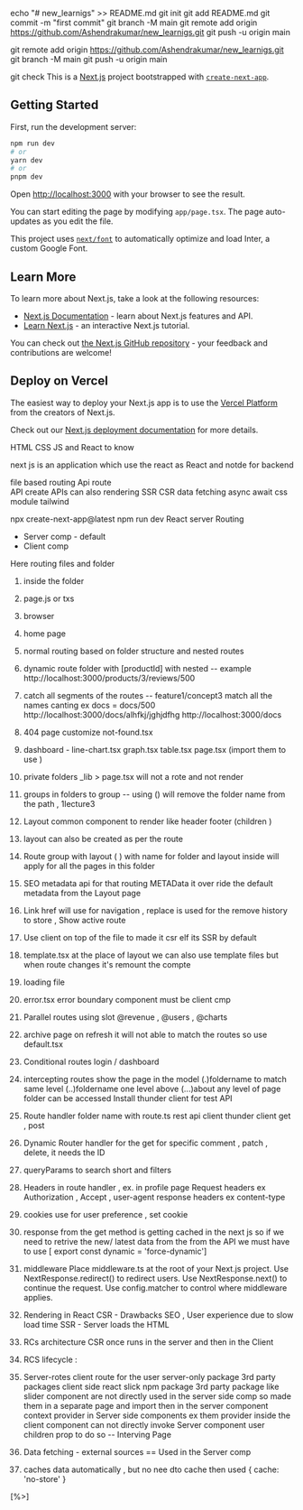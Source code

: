 echo "# new_learnigs" >> README.md
git init
git add README.md
git commit -m "first commit"
git branch -M main
git remote add origin https://github.com/Ashendrakumar/new_learnigs.git
git push -u origin main

git remote add origin https://github.com/Ashendrakumar/new_learnigs.git
git branch -M main
git push -u origin main

git check   This is a [Next.js](https://nextjs.org/) project bootstrapped with [`create-next-app`](https://github.com/vercel/next.js/tree/canary/packages/create-next-app).

## Getting Started

First, run the development server:

```bash
npm run dev
# or
yarn dev
# or
pnpm dev
```

Open [http://localhost:3000](http://localhost:3000) with your browser to see the result.

You can start editing the page by modifying `app/page.tsx`. The page auto-updates as you edit the file.

This project uses [`next/font`](https://nextjs.org/docs/basic-features/font-optimization) to automatically optimize and load Inter, a custom Google Font.

## Learn More

To learn more about Next.js, take a look at the following resources:

- [Next.js Documentation](https://nextjs.org/docs) - learn about Next.js features and API.
- [Learn Next.js](https://nextjs.org/learn) - an interactive Next.js tutorial.

You can check out [the Next.js GitHub repository](https://github.com/vercel/next.js/) - your feedback and contributions are welcome!

## Deploy on Vercel

The easiest way to deploy your Next.js app is to use the [Vercel Platform](https://vercel.com/new?utm_medium=default-template&filter=next.js&utm_source=create-next-app&utm_campaign=create-next-app-readme) from the creators of Next.js.

Check out our [Next.js deployment documentation](https://nextjs.org/docs/deployment) for more details.

<!--  Details for Self  -->

HTML CSS JS and React to know

next js is an application which use the react as React and notde for backend

file based routing
Api route  
API create
APIs can also
rendering SSR CSR
data fetching async await
css module tailwind

npx create-next-app@latest
npm run dev
React server Routing

- Server comp - default
- Client comp

Here routing files and folder

1. inside the folder
2. page.js or txs
3. browser
4. home page
5. normal routing based on folder structure and nested routes
6. dynamic route folder with [productId] with nested -- example http://localhost:3000/products/3/reviews/500
7. catch all segments of the routes -- feature1/concept3 match all the names canting
   ex docs = docs/500 http://localhost:3000/docs/alhfkj/jghjdfhg http://localhost:3000/docs
8. 404 page customize not-found.tsx
9. dashboard - line-chart.tsx graph.tsx table.tsx page.tsx (import them to use )
10. private folders \_lib > page.tsx will not a rote and not render
11. groups in folders to group -- using () will remove the folder name from the path , 1lecture3
12. Layout common component to render like header footer (children )
13. layout can also be created as per the route
14. Route group with layout ( ) with name for folder and layout inside will apply for all the pages in this folder
15. SEO metadata api for that routing METAData it over ride the default metadata from the Layout page
16. Link href will use for navigation , replace is used for the remove history to store , Show active route
17. Use client on top of the file to made it csr elf its SSR by default
18. template.tsx at the place of layout we can also use template files but when route changes it's remount the compte
19. loading file
20. error.tsx error boundary component must be client cmp
21. Parallel routes using slot @revenue , @users , @charts
22. archive page on refresh it will not able to match the routes so use default.tsx
23. Conditional routes login / dashboard
24. intercepting routes show the page in the model (.)foldername to match same level (..)foldername one level above (...)about any level of page folder can be accessed
    Install thunder client for test API
25. Route handler folder name with route.ts rest api client thunder client get , post
26. Dynamic Router handler for the get for specific comment , patch , delete, it needs the ID
27. queryParams to search short and filters
28. Headers in route handler , ex. in profile page
    Request headers ex Authorization , Accept , user-agent
    response headers ex content-type

29. cookies use for user preference , set cookie
30. response from the get method is getting cached in the next js so if we need to retrive the new/ latest data from the from the API we must have to use [ export const dynamic = 'force-dynamic']
31. middleware
    Place middleware.ts at the root of your Next.js project.
    Use NextResponse.redirect() to redirect users.
    Use NextResponse.next() to continue the request.
    Use config.matcher to control where middleware applies.

32. Rendering in React
    CSR - Drawbacks SEO , User experience due to slow load time
    SSR - Server loads the HTML
33. RCs architecture CSR once runs in the server and then in the Client
34. RCS lifecycle :

35. Server-rotes client route for the user server-only package
    3rd party packages
    client side react slick npm package
    3rd party package like slider component are not directly used in the server side comp so made them in a separate page and import then in the server component
    context provider in Server side components ex them provider
    inside the client component can not directly invoke Server component user children prop to do so -- Interving Page

36. Data fetching - external sources == Used in the Server comp
37. caches data automatically , but no nee dto cache then used { cache: 'no-store' }

[%>]
